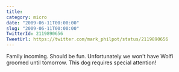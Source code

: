 ```yaml
---
title: 
category: micro
date: "2009-06-11T00:00:00"
slug: "2009-06-11T00:00:00"
TwitterId: 2119890656
TweetUrl: https://twitter.com/mark_philpot/status/2119890656
---
```


Family incoming. Should be fun. Unfortunately we won't have Wolfi groomed until
tomorrow. This dog requires special attention!
